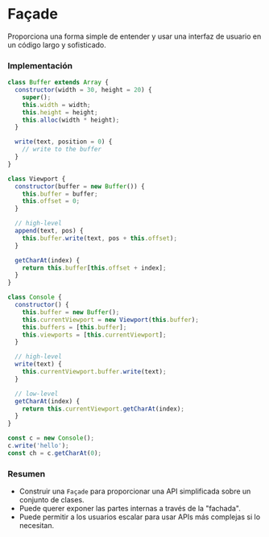 # Façade

Proporciona una forma simple de entender y usar una interfaz de usuario en un código largo y sofisticado.

### Implementación

```javascript
class Buffer extends Array {
  constructor(width = 30, height = 20) {
    super();
    this.width = width;
    this.height = height;
    this.alloc(width * height);
  }

  write(text, position = 0) {
    // write to the buffer
  }
}

class Viewport {
  constructor(buffer = new Buffer()) {
    this.buffer = buffer;
    this.offset = 0;
  }

  // high-level
  append(text, pos) {
    this.buffer.write(text, pos + this.offset);
  }

  getCharAt(index) {
    return this.buffer[this.offset + index];
  }
}

class Console {
  constructor() {
    this.buffer = new Buffer();
    this.currentViewport = new Viewport(this.buffer);
    this.buffers = [this.buffer];
    this.viewports = [this.currentViewport];
  }

  // high-level
  write(text) {
    this.currentViewport.buffer.write(text);
  }

  // low-level
  getCharAt(index) {
    return this.currentViewport.getCharAt(index);
  }
}

const c = new Console();
c.write('hello');
const ch = c.getCharAt(0);
```

### Resumen

- Construir una `Façade` para proporcionar una API simplificada sobre un conjunto de clases.
- Puede querer exponer las partes internas a través de la "fachada".
- Puede permitir a los usuarios escalar para usar APIs más complejas si lo necesitan.
